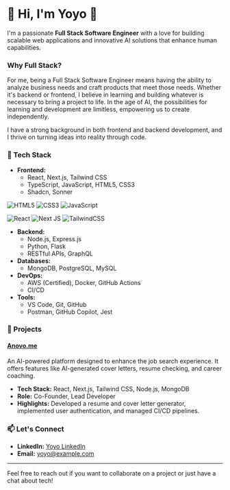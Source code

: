 
# 👋 Hi, I'm Yoyo 🌈

I'm a passionate **Full Stack Software Engineer** with a love for building scalable web applications and innovative AI solutions that enhance human capabilities.

### Why Full Stack?

For me, being a Full Stack Software Engineer means having the ability to analyze business needs and craft products that meet those needs. Whether it's backend or frontend, I believe in learning and building whatever is necessary to bring a project to life. In the age of AI, the possibilities for learning and development are limitless, empowering us to create independently.

I have a strong background in both frontend and backend development, and I thrive on turning ideas into reality through code.


### 🔧 Tech Stack

- **Frontend:** 
  - React, Next.js, Tailwind CSS
  - TypeScript, JavaScript, HTML5, CSS3
  - Shadcn,  Sonner
 
![HTML5](https://img.shields.io/badge/html5-%23E34F26.svg?style=for-the-badge&logo=html5&logoColor=white)
![CSS3](https://img.shields.io/badge/css3-%231572B6.svg?style=for-the-badge&logo=css3&logoColor=white)
![JavaScript](https://img.shields.io/badge/javascript-%23323330.svg?style=for-the-badge&logo=javascript&logoColor=%23F7DF1E)


![React](https://img.shields.io/badge/react-%2320232a.svg?style=for-the-badge&logo=react&logoColor=%2361DAFB)
![Next JS](https://img.shields.io/badge/Next-black?style=for-the-badge&logo=next.js&logoColor=white)
![TailwindCSS](https://img.shields.io/badge/tailwindcss-%2338B2AC.svg?style=for-the-badge&logo=tailwind-css&logoColor=white)

    
- **Backend:** 
  - Node.js, Express.js
  - Python, Flask
  - RESTful APIs, GraphQL
- **Databases:** 
  - MongoDB, PostgreSQL, MySQL
- **DevOps:** 
  - AWS (Certified), Docker, GitHub Actions
  - CI/CD
- **Tools:** 
  - VS Code, Git, GitHub
  - Postman, GitHub Copilot, Jest

### 🌟 Projects

#### [Anovo.me](https://github.com/8horses/anovo-me)
An AI-powered platform designed to enhance the job search experience. It offers features like AI-generated cover letters, resume checking, and career coaching.

- **Tech Stack:** React, Next.js, Tailwind CSS, Node.js, MongoDB
- **Role:** Co-Founder, Lead Developer
- **Highlights:** Developed a resume and cover letter generator, implemented user authentication, and managed CI/CD pipelines.


### 📫 Let's Connect

- **LinkedIn:** [Yoyo LinkedIn](www.linkedin.com/in/yoyot)
- **Email:** [yoyo@example.com](mailto:ytia1010@gmail.com)

---

Feel free to reach out if you want to collaborate on a project or just have a chat about tech!
